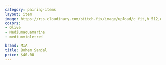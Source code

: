 ```yaml
---
category: pairing-items
layout: item
image: https://res.cloudinary.com/stitch-fix/image/upload/c_fit,h_512,w_512/v1677235161/vd8u7oguypzbgrkgtklm
colors: 
- Olive
- Mediumaquamarine
- mediumvioletred

brand: MIA
title: Bohem Sandal
price: $40.00
---
```

